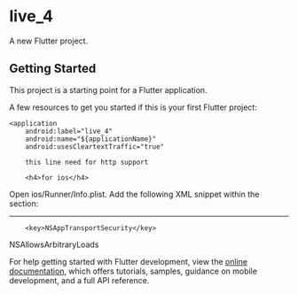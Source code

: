 # live_4

A new Flutter project.

## Getting Started

This project is a starting point for a Flutter application.

A few resources to get you started if this is your first Flutter project:

    <application
        android:label="live_4"
        android:name="${applicationName}"
        android:usesCleartextTraffic="true"

        this line need for http support
        
        <h4>for ios</h4>
Open ios/Runner/Info.plist.
Add the following XML snippet within the <dict> section:

-------------------

        <key>NSAppTransportSecurity</key>
<p> <dict>
    <key>NSAllowsArbitraryLoads</key>
    <true/>
</dict> </p>

For help getting started with Flutter development, view the
[online documentation](https://docs.flutter.dev/), which offers tutorials,
samples, guidance on mobile development, and a full API reference.
